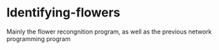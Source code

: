 # Identifying-flowers
Mainly the flower recongnition program, as well as the previous network programming program
